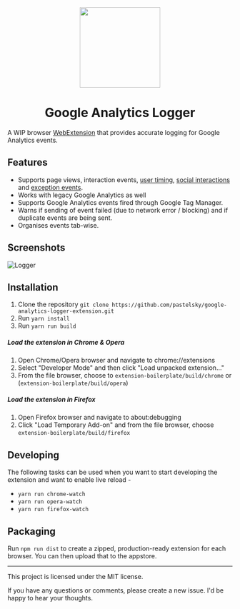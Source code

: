 <div align="center">
  <img src="https://s14.postimg.org/clr1cwkup/icon-128.png" width="180"/>
  <h1>
    Google Analytics Logger 
  </h1>
</div>

A WIP browser [WebExtension](https://developer.mozilla.org/en-US/Add-ons/WebExtensions) that provides accurate logging for Google Analytics events.

## Features

- Supports page views, interaction events, [user timing](https://developers.google.com/analytics/devguides/collection/analyticsjs/user-timings), [social interactions](https://developers.google.com/analytics/devguides/collection/analyticsjs/social-interactions) and [exception events](https://developers.google.com/analytics/devguides/collection/analyticsjs/exceptions).
- Works with legacy Google Analytics as well
- Supports Google Analytics events fired through Google Tag Manager.
- Warns if sending of event failed (due to network error / blocking) and if duplicate events are being sent.
- Organises events tab-wise.

## Screenshots
![Logger](https://s12.postimg.org/cqo4b5y7h/Group_2.png)

## Installation
1. Clone the repository `git clone https://github.com/pastelsky/google-analytics-logger-extension.git`
2. Run `yarn install`
3. Run `yarn run build`


##### Load the extension in Chrome & Opera
1. Open Chrome/Opera browser and navigate to chrome://extensions
2. Select "Developer Mode" and then click "Load unpacked extension..."
3. From the file browser, choose to `extension-boilerplate/build/chrome` or (`extension-boilerplate/build/opera`)


##### Load the extension in Firefox
1. Open Firefox browser and navigate to about:debugging
2. Click "Load Temporary Add-on" and from the file browser, choose `extension-boilerplate/build/firefox`


## Developing
The following tasks can be used when you want to start developing the extension and want to enable live reload - 

- `yarn run chrome-watch`
- `yarn run opera-watch`
- `yarn run firefox-watch`


## Packaging
Run `npm run dist` to create a zipped, production-ready extension for each browser. You can then upload that to the appstore.

-----------
This project is licensed under the MIT license. 

If you have any questions or comments, please create a new issue. I'd be happy to hear your thoughts.
